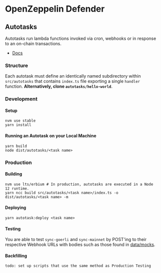 # OpenZeppelin Defender

## Autotasks

Autotasks run lambda functions invoked via cron, webhooks or in response to an on-chain transactions.

- [Docs](https://docs.openzeppelin.com/defender/autotasks)

### Structure

Each autotask must define an identically named subdirectory within `src/autotasks` that contains `index.ts` file exporting a single `handler` function. **Alternatively, clone `autotasks/hello-world`**.

### Development

#### Setup

```shell
nvm use stable
yarn install
```

#### Running an Autotask on your Local Machine

```shell
yarn build
node dist/autotasks/<task name>
```

### Production

#### Building

```shell
nvm use lts/erbium # In production, autotasks are executed in a Node 12 runtime.
yarn ncc build src/autotasks/<task name>/index.ts -o dist/autotasks/<task name> -m
```

#### Deploying

```shell
yarn autotask:deploy <task name>
```

#### Testing

You are able to test `sync-goerli` and `sync-mainnet` by POST'ing to their respective Webhook URLs with bodies such as those found in [data/mocks](data/mocks/).

#### Backfilling

`todo: set up scripts that use the same method as Production Testing`

